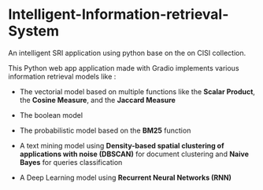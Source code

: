 # Intelligent-Information-retrieval-System

An intelligent SRI application using python base on the on CISI collection.

This Python web app application made with Gradio implements various information retrieval models like :

- The vectorial model based on multiple functions like the **Scalar Product**, the **Cosine Measure**, and the **Jaccard Measure**

- The boolean model

- The probabilistic model based on the **BM25** function

- A text mining model using **Density-based spatial clustering of applications with noise (DBSCAN)** for document clustering and **Naive Bayes** for queries classification

- A Deep Learning model using **Recurrent Neural Networks (RNN)**
